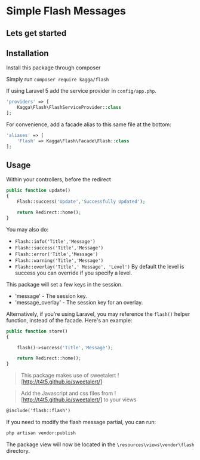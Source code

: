 # Simple Flash Messages

## Lets get started

## Installation

Install this package through composer

Simply run `composer require kagga/flash`

If using Laravel 5 add the service provider in `config/app.php`.

```php
'providers' => [
    Kagga\Flash\FlashServiceProvider::class
];
```

For convenience, add a facade alias to this same file at the bottom:

```php
'aliases' => [
    'Flash' => Kagga\Flash\Facade\Flash::class
];
```
## Usage

Within your controllers, before the redirect

```php
public function update()
{
    Flash::success('Update','Successfully Updated');

    return Redirect::home();
}
```

You may also do:

- `Flash::info('Title','Message')`
- `Flash::success('Title','Message')`
- `Flash::error('Title','Message')`
- `Flash::warning('Title','Message')`
- `Flash::overlay('Title',' Message', 'Level')` By default the level is success you can override if you specify a level.

This package will set a few keys in the session.

- 'message' - The session key.
- 'message_overlay' - The session key for an overlay.

Alternatively, if you're using Laravel, you may reference the `flash()` helper function, instead of the facade. Here's an example:

```php
public function store()
{

    flash()->success('Title','Message');

    return Redirect::home();
}
```

> This package makes use of sweetalert ![http://t4t5.github.io/sweetalert/]

> Add the Javascript and css files from ![http://t4t5.github.io/sweetalert/] to your views

```html
@include('flash::flash')
```

If you need to modify the flash message partial, you can run:

```bash
php artisan vendor:publish
```

The package view will now be located in the `\resources\views\vendor\flash` directory.


